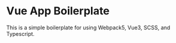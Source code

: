 # Vue App Boilerplate

This is a simple boilerplate for using Webpack5, Vue3, SCSS, and Typescript.
